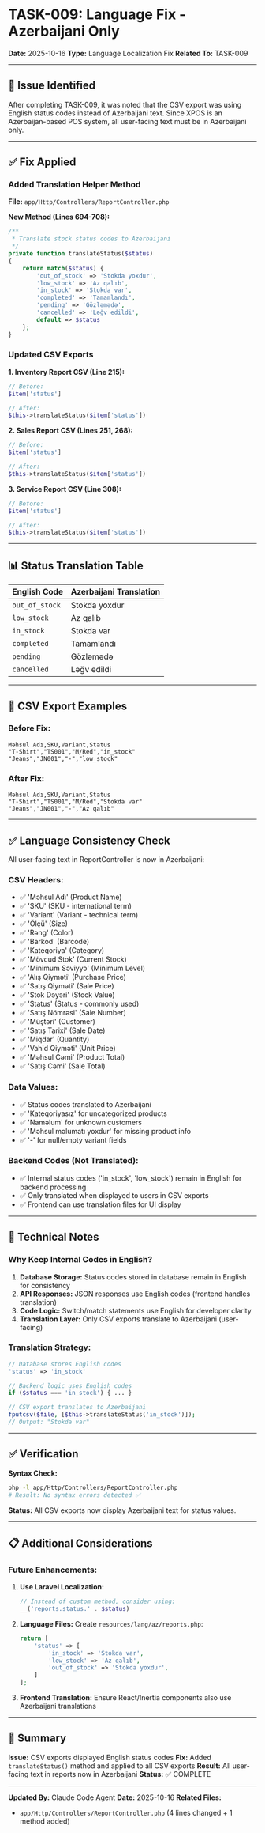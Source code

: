 # TASK-009: Language Fix - Azerbaijani Only

**Date:** 2025-10-16
**Type:** Language Localization Fix
**Related To:** TASK-009

---

## 🎯 Issue Identified

After completing TASK-009, it was noted that the CSV export was using English status codes instead of Azerbaijani text. Since XPOS is an Azerbaijan-based POS system, all user-facing text must be in Azerbaijani only.

---

## ✅ Fix Applied

### Added Translation Helper Method

**File:** `app/Http/Controllers/ReportController.php`

**New Method (Lines 694-708):**
```php
/**
 * Translate stock status codes to Azerbaijani
 */
private function translateStatus($status)
{
    return match($status) {
        'out_of_stock' => 'Stokda yoxdur',
        'low_stock' => 'Az qalıb',
        'in_stock' => 'Stokda var',
        'completed' => 'Tamamlandı',
        'pending' => 'Gözləmədə',
        'cancelled' => 'Ləğv edildi',
        default => $status
    };
}
```

### Updated CSV Exports

**1. Inventory Report CSV (Line 215):**
```php
// Before:
$item['status']

// After:
$this->translateStatus($item['status'])
```

**2. Sales Report CSV (Lines 251, 268):**
```php
// Before:
$item['status']

// After:
$this->translateStatus($item['status'])
```

**3. Service Report CSV (Line 308):**
```php
// Before:
$item['status']

// After:
$this->translateStatus($item['status'])
```

---

## 📊 Status Translation Table

| English Code | Azerbaijani Translation |
|--------------|-------------------------|
| `out_of_stock` | Stokda yoxdur |
| `low_stock` | Az qalıb |
| `in_stock` | Stokda var |
| `completed` | Tamamlandı |
| `pending` | Gözləmədə |
| `cancelled` | Ləğv edildi |

---

## 📝 CSV Export Examples

### Before Fix:
```csv
Məhsul Adı,SKU,Variant,Status
"T-Shirt","TS001","M/Red","in_stock"
"Jeans","JN001","-","low_stock"
```

### After Fix:
```csv
Məhsul Adı,SKU,Variant,Status
"T-Shirt","TS001","M/Red","Stokda var"
"Jeans","JN001","-","Az qalıb"
```

---

## ✅ Language Consistency Check

All user-facing text in ReportController is now in Azerbaijani:

### CSV Headers:
- ✅ 'Məhsul Adı' (Product Name)
- ✅ 'SKU' (SKU - international term)
- ✅ 'Variant' (Variant - technical term)
- ✅ 'Ölçü' (Size)
- ✅ 'Rəng' (Color)
- ✅ 'Barkod' (Barcode)
- ✅ 'Kateqoriya' (Category)
- ✅ 'Mövcud Stok' (Current Stock)
- ✅ 'Minimum Səviyyə' (Minimum Level)
- ✅ 'Alış Qiyməti' (Purchase Price)
- ✅ 'Satış Qiyməti' (Sale Price)
- ✅ 'Stok Dəyəri' (Stock Value)
- ✅ 'Status' (Status - commonly used)
- ✅ 'Satış Nömrəsi' (Sale Number)
- ✅ 'Müştəri' (Customer)
- ✅ 'Satış Tarixi' (Sale Date)
- ✅ 'Miqdar' (Quantity)
- ✅ 'Vahid Qiyməti' (Unit Price)
- ✅ 'Məhsul Cəmi' (Product Total)
- ✅ 'Satış Cəmi' (Sale Total)

### Data Values:
- ✅ Status codes translated to Azerbaijani
- ✅ 'Kateqoriyasız' for uncategorized products
- ✅ 'Naməlum' for unknown customers
- ✅ 'Məhsul məlumatı yoxdur' for missing product info
- ✅ '-' for null/empty variant fields

### Backend Codes (Not Translated):
- ✅ Internal status codes ('in_stock', 'low_stock') remain in English for backend processing
- ✅ Only translated when displayed to users in CSV exports
- ✅ Frontend can use translation files for UI display

---

## 🔧 Technical Notes

### Why Keep Internal Codes in English?

1. **Database Storage:** Status codes stored in database remain in English for consistency
2. **API Responses:** JSON responses use English codes (frontend handles translation)
3. **Code Logic:** Switch/match statements use English for developer clarity
4. **Translation Layer:** Only CSV exports translate to Azerbaijani (user-facing)

### Translation Strategy:

```php
// Database stores English codes
'status' => 'in_stock'

// Backend logic uses English codes
if ($status === 'in_stock') { ... }

// CSV export translates to Azerbaijani
fputcsv($file, [$this->translateStatus('in_stock')]);
// Output: "Stokda var"
```

---

## ✅ Verification

**Syntax Check:**
```bash
php -l app/Http/Controllers/ReportController.php
# Result: No syntax errors detected ✅
```

**Status:** All CSV exports now display Azerbaijani text for status values.

---

## 📋 Additional Considerations

### Future Enhancements:

1. **Use Laravel Localization:**
   ```php
   // Instead of custom method, consider using:
   __('reports.status.' . $status)
   ```

2. **Language Files:**
   Create `resources/lang/az/reports.php`:
   ```php
   return [
       'status' => [
           'in_stock' => 'Stokda var',
           'low_stock' => 'Az qalıb',
           'out_of_stock' => 'Stokda yoxdur',
       ]
   ];
   ```

3. **Frontend Translation:**
   Ensure React/Inertia components also use Azerbaijani translations

---

## 🎯 Summary

**Issue:** CSV exports displayed English status codes
**Fix:** Added `translateStatus()` method and applied to all CSV exports
**Result:** All user-facing text in reports now in Azerbaijani
**Status:** ✅ COMPLETE

---

**Updated By:** Claude Code Agent
**Date:** 2025-10-16
**Related Files:**
- `app/Http/Controllers/ReportController.php` (4 lines changed + 1 method added)
